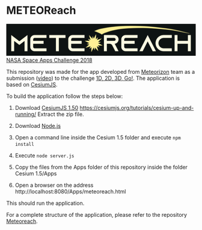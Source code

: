 # METEOReach
![Meteoreach Logo](https://raw.githubusercontent.com/kon74721/1D2D3DGo/master/Apps/Meteoreach.png)
[NASA Space Apps Challenge 2018](https://2018.spaceappschallenge.org/)

This repository was made for the app developed from [Meteorizon](https://2018.spaceappschallenge.org/challenges/help-others-discover-earth/1d-2d-3d-go/teams/meteorizon/project) team as a submission ([video](https://youtu.be/HeHv2jjUTlE)) to the challenge [1D, 2D, 3D, Go!](https://2018.spaceappschallenge.org/challenges/help-others-discover-earth/1d-2d-3d-go/details).
The application is based on [CesiumJS](https://cesiumjs.org/).

To build the application follow the steps below:

1. Download [CesiumJS 1.50](https://github.com/AnalyticalGraphicsInc/cesium/releases/download/1.50/Cesium-1.50.zip)
https://cesiumjs.org/tutorials/cesium-up-and-running/
Extract the zip file.

2. Download [Node.js](https://nodejs.org/)

3. Open a command line inside the Cesium 1.5 folder and execute `npm install`

4. Execute `node server.js`

5. Copy the files from the Apps folder of this repository inside the folder Cesium 1.5/Apps

6. Open a browser on the address http://localhost:8080/Apps/meteoreach.html

This should run the application.

For a complete structure of the application, please refer to the repository [Meteoreach](https://github.com/kon74721/Meteoreach).
